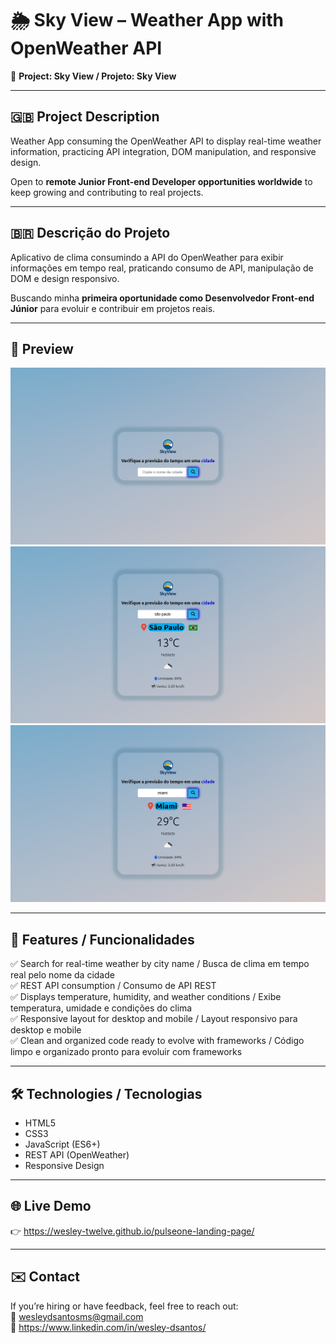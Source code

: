 # 🌦️ Sky View – Weather App with OpenWeather API

🚀 **Project: Sky View / Projeto: Sky View**

---

## 🇬🇧 Project Description

Weather App consuming the OpenWeather API to display real-time weather information, practicing API integration, DOM manipulation, and responsive design.

Open to **remote Junior Front-end Developer opportunities worldwide** to keep growing and contributing to real projects.

---

## 🇧🇷 Descrição do Projeto

Aplicativo de clima consumindo a API do OpenWeather para exibir informações em tempo real, praticando consumo de API, manipulação de DOM e design responsivo.

Buscando minha **primeira oportunidade como Desenvolvedor Front-end Júnior** para evoluir e contribuir em projetos reais.

---

## 📸 Preview

![Weather App Preview](https://github.com/wesley-twelve/Sky-view/blob/main/sky-view-photo-1.png)
![Weather App Preview](https://github.com/wesley-twelve/Sky-view/blob/main/sky-view-photo-2.png)
![Weather App Preview](https://github.com/wesley-twelve/Sky-view/blob/main/sky-view-photo-3.png)

---

## 🎯 Features / Funcionalidades

✅ Search for real-time weather by city name / Busca de clima em tempo real pelo nome da cidade  
✅ REST API consumption / Consumo de API REST  
✅ Displays temperature, humidity, and weather conditions / Exibe temperatura, umidade e condições do clima  
✅ Responsive layout for desktop and mobile / Layout responsivo para desktop e mobile  
✅ Clean and organized code ready to evolve with frameworks / Código limpo e organizado pronto para evoluir com frameworks

---

## 🛠️ Technologies / Tecnologias

- HTML5
- CSS3
- JavaScript (ES6+)
- REST API (OpenWeather)
- Responsive Design
  
---

## 🌐 Live Demo  
👉 https://wesley-twelve.github.io/pulseone-landing-page/

---

## ✉️ Contact  
If you’re hiring or have feedback, feel free to reach out:  
📧 wesleydsantosms@gmail.com  
🔗 https://www.linkedin.com/in/wesley-dsantos/

